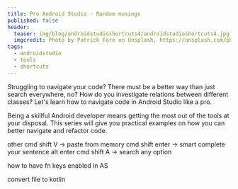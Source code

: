 ```yaml
---
title: Pro Android Studio - Random musings
published: false
header:
  teaser: img/blog/androidstudioshortcuts4/androidstudioshortcuts4.jpg
  imgcredit: Photo by Patrick Fore on Unsplash, https://unsplash.com/photos/YS_51ncQL5o, cropped
tags:
  - androidstudio
  - tools
  - shortcuts
---
```

Struggling to navigate your code? There must be a better way than just search everywhere, no? How do you investigate relations between different classes? Let's learn how to navigate code in Android Studio like a pro.

Being a skillful Android developer means getting the most out of the tools at your disposal. This series will give you practical examples on how you can better navigate and refactor code.



other
cmd shift V -> paste from memory
cmd shift enter -> smart complete your sentence
alt enter
cmd shift A -> search any option

how to have fn keys enabled in AS

convert file to kotlin
